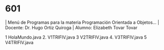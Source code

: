 # 601

| Menú de Programas para la materia Programación Orientada a Objetos...
| Docente: Dr. Hugo Ortiz Quiroga 
| Alumno: Elizabeth Tovar Tovar 

1  HolaMundo.java
2. V1TRIFIV.java
3  V2TRIFIV.java
4. V3TRIFIV.java
5  V4TRIFIV.java
